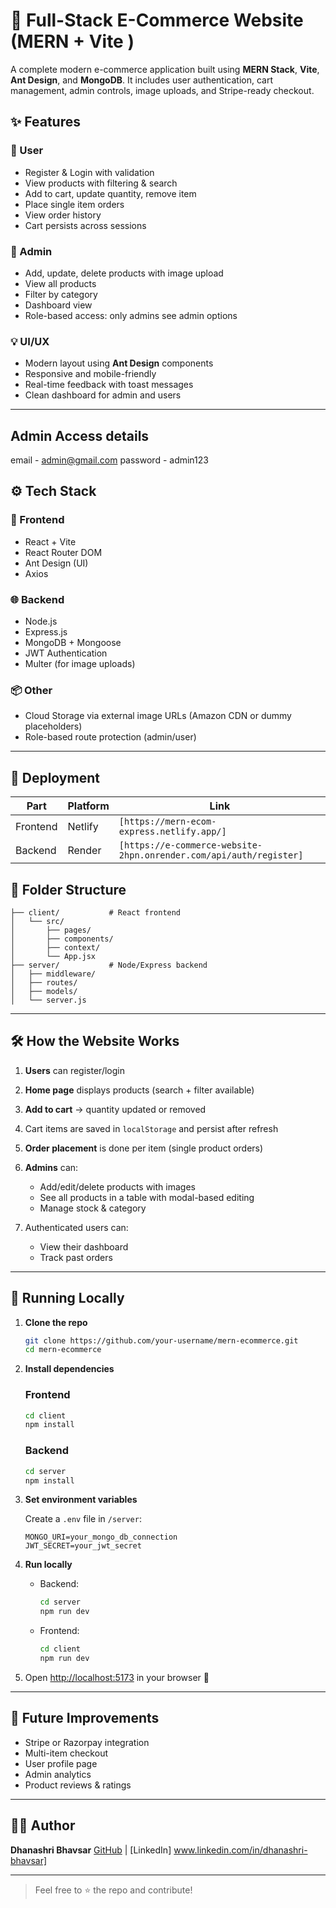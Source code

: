 # 🛒 Full-Stack E-Commerce Website (MERN + Vite )

A complete modern e-commerce application built using **MERN Stack**, **Vite**, **Ant Design**, and **MongoDB**.
It includes user authentication, cart management, admin controls, image uploads, and Stripe-ready checkout.

## ✨ Features

### 👤 User
- Register & Login with validation
- View products with filtering & search
- Add to cart, update quantity, remove item
- Place single item orders
- View order history
- Cart persists across sessions

### 🔐 Admin
- Add, update, delete products with image upload
- View all products
- Filter by category
- Dashboard view
- Role-based access: only admins see admin options

### 💡 UI/UX
- Modern layout using **Ant Design** components
- Responsive and mobile-friendly
- Real-time feedback with toast messages
- Clean dashboard for admin and users

---

## Admin Access details 
email - admin@gmail.com
password - admin123

## ⚙️ Tech Stack

### 🔧 Frontend
- React + Vite
- React Router DOM
- Ant Design (UI)
- Axios

### 🌐 Backend
- Node.js
- Express.js
- MongoDB + Mongoose
- JWT Authentication
- Multer (for image uploads)

### 📦 Other
- Cloud Storage via external image URLs (Amazon CDN or dummy placeholders)
- Role-based route protection (admin/user)

---

## 🚀 Deployment

| Part       | Platform  | Link |
|------------|-----------|------|
| Frontend   | Netlify   | `[https://mern-ecom-express.netlify.app/]` |
| Backend    | Render    | `[https://e-commerce-website-2hpn.onrender.com/api/auth/register]` |

## 📂 Folder Structure
````
├── client/           # React frontend
│   └── src/
│       ├── pages/
│       ├── components/
│       ├── context/
│       └── App.jsx
├── server/           # Node/Express backend
│   ├── middleware/
│   ├── routes/
│   ├── models/
│   └── server.js
````

---

## 🛠️ How the Website Works

1. **Users** can register/login
2. **Home page** displays products (search + filter available)
3. **Add to cart** → quantity updated or removed
4. Cart items are saved in `localStorage` and persist after refresh
5. **Order placement** is done per item (single product orders)
6. **Admins** can:

   * Add/edit/delete products with images
   * See all products in a table with modal-based editing
   * Manage stock & category
7. Authenticated users can:

   * View their dashboard
   * Track past orders

---

## 🧪 Running Locally

1. **Clone the repo**

   ```bash
   git clone https://github.com/your-username/mern-ecommerce.git
   cd mern-ecommerce
   ```

2. **Install dependencies**

   ### Frontend

   ```bash
   cd client
   npm install
   ```

   ### Backend

   ```bash
   cd server
   npm install
   ```

3. **Set environment variables**

   Create a `.env` file in `/server`:

   ```env
   MONGO_URI=your_mongo_db_connection
   JWT_SECRET=your_jwt_secret
   ```

4. **Run locally**

   * Backend:

     ```bash
     cd server
     npm run dev
     ```

   * Frontend:

     ```bash
     cd client
     npm run dev
     ```

5. Open [http://localhost:5173](http://localhost:5173) in your browser 🚀

---

## 🧠 Future Improvements

* Stripe or Razorpay integration
* Multi-item checkout
* User profile page
* Admin analytics
* Product reviews & ratings

---

## 👨‍💻 Author

**Dhanashri Bhavsar**
[GitHub](https://github.com/dhanashri-code) | [LinkedIn] www.linkedin.com/in/dhanashri-bhavsar]

---

> Feel free to ⭐ the repo and contribute!


